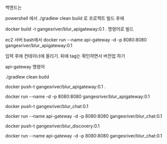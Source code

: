 

백엔드는 

powershell 에서 ./gradlew clean build 로 프로젝트 빌드 후에

docker build -t gangesriver/blur_apigateway:0.1 . 명령어로 빌드

ec2 서버 bash에서  docker run --name api-gateway -d -p 8080:8080 gangesriver/blur_apigateway:0.1

입력 후에 컨테이너에 올리기. 뒤에 tag는 확인하면서 버전업 하기



api-gateway 명령어

./gradlew clean build

docker push-t gangesriver/blur_apigateway:0.1 .

docker run --name -d -p 8080:8080 gangesriver/blur_apigateway:0.1



docker push-t gangesriver/blur_chat:0.1

docker run --name api-gateway -d -p 8080:8080 gangesriver/blur_chat:0.1



docker push-t gangesriver/blur_discovery:0.1

docker run --name api-gateway -d -p 8080:8080 gangesriver/blur_chat:0.1
